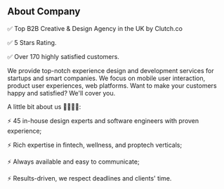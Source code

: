## About Company

✅ Top B2B Creative & Design Agency in the UK by Clutch.co  

✅ 5 Stars Rating.

✅ Over 170 highly satisfied customers.

We provide top-notch experience design and development services for startups and smart companies. We focus on mobile user interaction, product user experiences, web platforms.
Want to make your customers happy and satisfied? We'll cover you.

A little bit about us 👩‍💻👨‍💻:

⚡️ 45 in-house design experts and software engineers with proven experience;

⚡️ Rich expertise in fintech, wellness, and proptech verticals;

⚡️ Always available and easy to communicate;

⚡️ Results-driven, we respect deadlines and clients' time.
